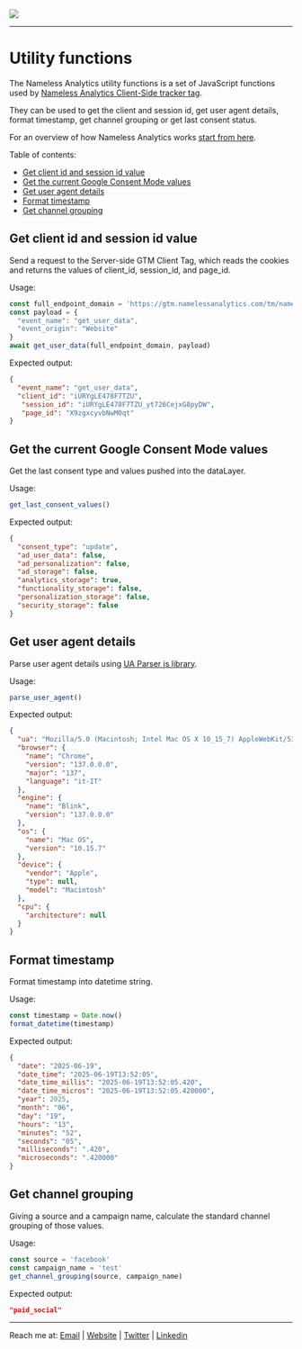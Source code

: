 <picture>
  <source srcset="https://github.com/user-attachments/assets/6af1ff70-3abe-4890-a952-900a18589590" media="(prefers-color-scheme: dark)">
  <img src="https://github.com/user-attachments/assets/9d9a4e42-cd46-452e-9ea8-2c03e0289006">
</picture>

---

# Utility functions
The Nameless Analytics utility functions is a set of JavaScript functions used by [Nameless Analytics Client-Side tracker tag](https://github.com/tommasomoretti/nameless-analytics-client-side-tracker-tag/). 

They can be used to get the client and session id, get user agent details, format timestamp, get channel grouping or get last consent status.

For an overview of how Nameless Analytics works [start from here](https://github.com/tommasomoretti/nameless-analytics/).

Table of contents:
- [Get client id and session id value](#get-client-id-and-session-id-value)
- [Get the current Google Consent Mode values](#get-the-current-google-consent-mode-values)
- [Get user agent details](#get-user-agent-details)
- [Format timestamp](#format-timestamp)
- [Get channel grouping](#get-channel-grouping)



## Get client id and session id value 
Send a request to the Server-side GTM Client Tag, which reads the cookies and returns the values of client_id, session_id, and page_id.

Usage:

```javascript
const full_endpoint_domain = 'https://gtm.namelessanalytics.com/tm/nameless'
const payload = {
  "event_name": "get_user_data", 
  "event_origin": "Website"
}
await get_user_data(full_endpoint_domain, payload)
```

Expected output:
```json
{
  "event_name": "get_user_data",
  "client_id": "iURYgLE478F7TZU",
   "session_id": "iURYgLE478F7TZU_yt726CejxG8pyDW",
   "page_id": "X9zgxcyvbNwM0qt"
}
```



## Get the current Google Consent Mode values
Get the last consent type and values pushed into the dataLayer.

Usage:
```javascript
get_last_consent_values()
```

Expected output:
```json
{
  "consent_type": "update",
  "ad_user_data": false,
  "ad_personalization": false,
  "ad_storage": false,
  "analytics_storage": true,
  "functionality_storage": false,
  "personalization_storage": false,
  "security_storage": false
}
```



## Get user agent details
Parse user agent details using [UA Parser js library](https://www.jsdelivr.com/package/npm/ua-parser-js).

Usage:
```javascript
parse_user_agent()
```

Expected output:
```json
{
  "ua": "Mozilla/5.0 (Macintosh; Intel Mac OS X 10_15_7) AppleWebKit/537.36 (KHTML, like Gecko) Chrome/137.0.0.0 Safari/537.36",
  "browser": {
    "name": "Chrome",
    "version": "137.0.0.0",
    "major": "137",
    "language": "it-IT"
  },
  "engine": {
    "name": "Blink",
    "version": "137.0.0.0"
  },
  "os": {
    "name": "Mac OS",
    "version": "10.15.7"
  },
  "device": {
    "vendor": "Apple",
    "type": null,
    "model": "Macintosh"
  },
  "cpu": {
    "architecture": null
  }
}
```



## Format timestamp
Format timestamp into datetime string.

Usage:
```javascript
const timestamp = Date.now()
format_datetime(timestamp)
```

Expected output:
```json
{
  "date": "2025-06-19",
  "date_time": "2025-06-19T13:52:05",
  "date_time_millis": "2025-06-19T13:52:05.420",
  "date_time_micros": "2025-06-19T13:52:05.420000",
  "year": 2025,
  "month": "06",
  "day": "19",
  "hours": "13",
  "minutes": "52",
  "seconds": "05",
  "milliseconds": ".420",
  "microseconds": ".420000"
}
```



## Get channel grouping 
Giving a source and a campaign name, calculate the standard channel grouping of those values.

Usage:
```javascript
const source = 'facebook'
const campaign_name = 'test'
get_channel_grouping(source, campaign_name)
```

Expected output:
```json
"paid_social"
```


---

Reach me at: [Email](mailto:hello@tommasomoretti.com) | [Website](https://tommasomoretti.com/?utm_source=github.com&utm_medium=referral&utm_campaign=nameless_analytics) | [Twitter](https://twitter.com/tommoretti88) | [Linkedin](https://www.linkedin.com/in/tommasomoretti/)
